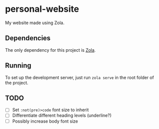 # personal-website

My website made using Zola.

## Dependencies

The only dependency for this project is [Zola](https://www.getzola.org/).

## Running

To set up the development server, just run `zola serve` in the root folder of the project.

## TODO

- [ ] Set `:not(pre)>code` font size to inherit
- [ ] Differentiate different heading levels (underline?)
- [ ] Possibly increase body font size
